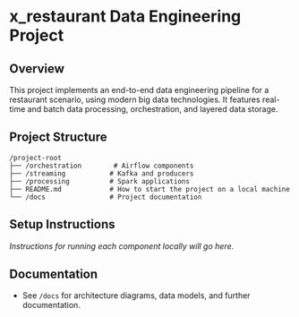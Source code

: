 # x_restaurant Data Engineering Project

## Overview
This project implements an end-to-end data engineering pipeline for a restaurant scenario, using modern big data technologies. It features real-time and batch data processing, orchestration, and layered data storage.

## Project Structure
```
/project-root
├── /orchestration        # Airflow components
├── /streaming           # Kafka and producers
├── /processing          # Spark applications
├── README.md            # How to start the project on a local machine
└── /docs                # Project documentation
```

## Setup Instructions

*Instructions for running each component locally will go here.*

## Documentation
- See `/docs` for architecture diagrams, data models, and further documentation. 